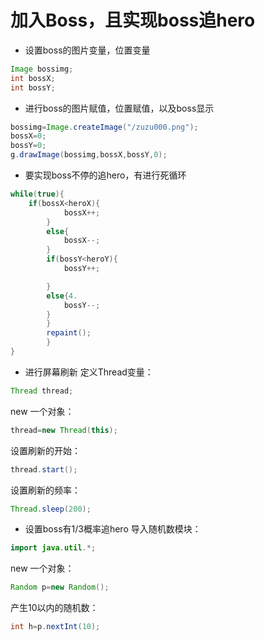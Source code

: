 # 加入Boss，且实现boss追hero
- 设置boss的图片变量，位置变量
```java
Image bossimg;
int bossX;
int bossY;
```
- 进行boss的图片赋值，位置赋值，以及boss显示
``` java 
bossimg=Image.createImage("/zuzu000.png");
bossX=0;
bossY=0;
g.drawImage(bossimg,bossX,bossY,0);
```
- 要实现boss不停的追hero，有进行死循环
```java
while(true){
    if(bossX<heroX){
			bossX++;
		}
		else{
			bossX--;
		}
		if(bossY<heroY){
			bossY++;

		}
		else{4.
			bossY--;
		}
		}
		repaint();
		}
}
```

- 进行屏幕刷新
 定义Thread变量：
```java
Thread thread;
```
new 一个对象：
```java
thread=new Thread(this);
```
设置刷新的开始：
```java
thread.start();
```
设置刷新的频率：
```java
Thread.sleep(200);
```
- 设置boss有1/3概率追hero
导入随机数模块：
```java
import java.util.*;
```
new 一个对象：
```java
Random p=new Random();
```
产生10以内的随机数：
```java
int h=p.nextInt(10);
```

